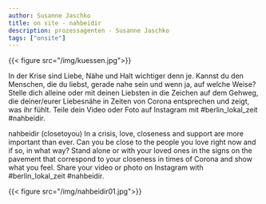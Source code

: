 ```yaml
---
author: Susanne Jaschko
title: on site - nahbeidir
description: prozessagenten - Susanne Jaschko
tags: ["onsite"]
---
```

{{< figure src="/img/kuessen.jpg">}}

In der Krise sind Liebe, Nähe und Halt wichtiger denn je. Kannst du den Menschen, die du liebst, gerade nahe sein und wenn ja, auf welche Weise? Stelle dich alleine oder mit deinen Liebsten in die Zeichen auf dem Gehweg, die deiner/eurer Liebesnähe in Zeiten von Corona entsprechen und zeigt, was ihr fühlt. Teile dein Video oder Foto auf Instagram mit #berlin_lokal_zeit #nahbeidir.

nahbeidir (closetoyou)
In a crisis, love, closeness and support are more important than ever. Can you be close to the people you love right now and if so, in what way? Stand alone or with your loved ones in the signs on the pavement that correspond to your closeness in times of Corona and show what you feel. Share your video or photo on Instagram with #berlin_lokal_zeit #nahbeidir.

{{< figure src="/img/nahbeidir01.jpg">}}